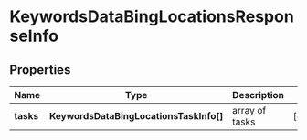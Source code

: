 # KeywordsDataBingLocationsResponseInfo

## Properties

| Name | Type | Description | Notes |
|------------ | ------------- | ------------- | -------------|
**tasks** | **KeywordsDataBingLocationsTaskInfo[]** | array of tasks |[optional]|